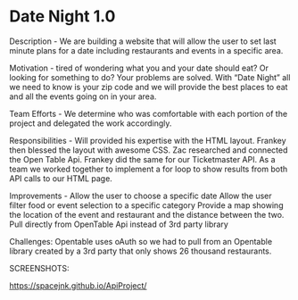 # Date Night 1.0

Description - We are building a website that will allow the user to set last minute plans for a date including restaurants and events in a specific area. 
 
Motivation - tired of wondering what you and your date should eat? Or looking for something to do? Your problems are solved. With “Date Night” all we need to know is your zip code and we will provide the best places to eat and all the events going on in your area.
 
Team Efforts - We determine who was comfortable with each portion of the project and delegated the work accordingly.
 
Responsibilities - Will provided his expertise with the HTML layout.  Frankey then blessed the layout with awesome CSS. Zac researched and connected the Open Table Api. Frankey did the same for our Ticketmaster API. As a team we worked together to implement a for loop to show results from both API calls to our HTML page. 
 
Improvements - 
Allow the user to choose a specific date
Allow the user filter food or event selection to a specific category
Provide a map showing the location of the event and restaurant and the distance between the two.
Pull directly from OpenTable Api instead of 3rd party library 
 
Challenges:
Opentable uses oAuth so we had to pull from an Opentable library created by a 3rd party that only shows 26 thousand restaurants. 

SCREENSHOTS:




https://spacejnk.github.io/ApiProject/
